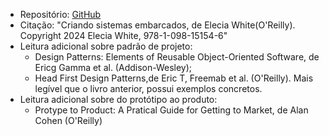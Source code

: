 -  Repositório: [GitHub](https://github.com/eleciawhite/making-embedded-systems)
- Citação: "Criando sistemas embarcados, de Elecia White(O'Reilly). Copyright 2024 Elecia White, 978-1-098-15154-6"
- Leitura adicional sobre padrão de projeto:
	- Design Patterns: Elements of Reusable Object-Oriented Software, de Ericg Gamma et al. (Addison-Wesley);
	- Head First Design Patterns,de Eric T, Freemab et al. (O'Reilly). Mais legível que o livro anterior, possui exemplos concretos.
-  Leitura adicional sobre do protótipo ao produto:
	- Protype to Product: A Pratical Guide for Getting to Market, de Alan Cohen (O'Reilly)